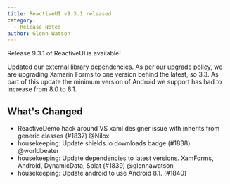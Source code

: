 ```yaml
---
title: ReactiveUI v9.3.1 released
category: 
  - Release Notes
author: Glenn Watson
---
```


Release 9.3.1 of ReactiveUI is available!

Updated our external library dependencies. As per our upgrade policy, we are upgrading Xamarin Forms to one version behind the latest, so 3.3. As part of this update the minimum version of Android we support has had to increase from 8.0 to 8.1. 

## What's Changed

* ReactiveDemo hack around VS xaml designer issue with inherits from generic classes (#1837) @Nilox
* housekeeping: Update shields.io downloads badge (#1838) @worldbeater
* housekeeping: Update dependencies to latest versions. XamForms, Android, DynamicData, Splat (#1839) @glennawatson
* housekeeping: Update android to use Android 8.1. (#1840)
